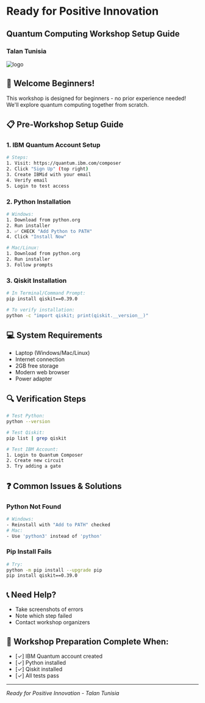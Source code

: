 # Ready for Positive Innovation
## Quantum Computing Workshop Setup Guide
### Talan Tunisia
![logo](https://github.com/user-attachments/assets/da01bacf-e5fb-4d02-b382-7809c6efc4b0)



## 🌟 Welcome Beginners!
This workshop is designed for beginners - no prior experience needed! We'll explore quantum computing together from scratch.

## 📋 Pre-Workshop Setup Guide

### 1. IBM Quantum Account Setup
```bash
# Steps:
1. Visit: https://quantum.ibm.com/composer
2. Click "Sign Up" (top right)
3. Create IBMid with your email
4. Verify email
5. Login to test access
```

### 2. Python Installation
```bash
# Windows:
1. Download from python.org
2. Run installer
3. ✅ CHECK "Add Python to PATH"
4. Click "Install Now"

# Mac/Linux:
1. Download from python.org
2. Run installer
3. Follow prompts
```

### 3. Qiskit Installation
```bash
# In Terminal/Command Prompt:
pip install qiskit==0.39.0

# To verify installation:
python -c "import qiskit; print(qiskit.__version__)"
```

## 💻 System Requirements
- Laptop (Windows/Mac/Linux)
- Internet connection
- 2GB free storage
- Modern web browser
- Power adapter

## 🔍 Verification Steps
```bash
# Test Python:
python --version

# Test Qiskit:
pip list | grep qiskit

# Test IBM Account:
1. Login to Quantum Composer
2. Create new circuit
3. Try adding a gate
```

## ❓ Common Issues & Solutions

### Python Not Found
```bash
# Windows:
- Reinstall with "Add to PATH" checked
# Mac:
- Use 'python3' instead of 'python'
```

### Pip Install Fails
```bash
# Try:
python -m pip install --upgrade pip
pip install qiskit==0.39.0
```

## 📞 Need Help?
- Take screenshots of errors
- Note which step failed
- Contact workshop organizers

## 🎯 Workshop Preparation Complete When:
- [✓] IBM Quantum account created
- [✓] Python installed
- [✓] Qiskit installed
- [✓] All tests pass

---
*Ready for Positive Innovation - Talan Tunisia*
